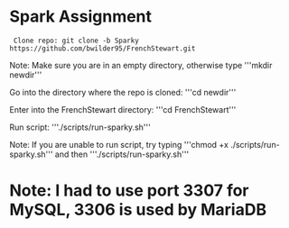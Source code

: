 # Spark Assignment

```
 Clone repo: git clone -b Sparky https://github.com/bwilder95/FrenchStewart.git
```

Note: Make sure you are in an empty directory, otherwise type '''mkdir newdir'''

Go into the directory where the repo is cloned: '''cd newdir'''

Enter into the FrenchStewart directory: '''cd FrenchStewart'''

Run script: '''./scripts/run-sparky.sh'''

Note: If you are unable to run script, try typing '''chmod +x ./scripts/run-sparky.sh'''
and then '''./scripts/run-sparky.sh'''

# Note: I had to use port 3307 for MySQL, 3306 is used by MariaDB
